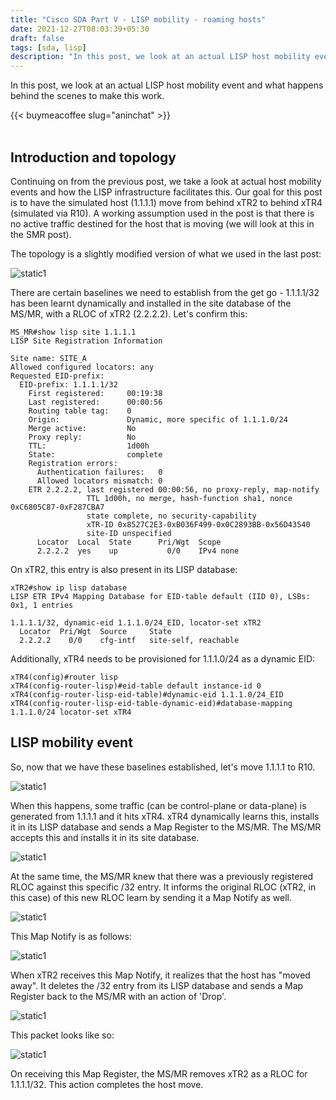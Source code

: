 ```yaml
---
title: "Cisco SDA Part V - LISP mobility - roaming hosts"
date: 2021-12-27T08:03:39+05:30
draft: false
tags: [sda, lisp]
description: "In this post, we look at an actual LISP host mobility event and what happens behind the scenes to make this work."
---
```

In this post, we look at an actual LISP host mobility event and what happens behind the scenes to make this work.
<!--more-->
{{< buymeacoffee slug="aninchat" >}}  
<br />
## Introduction and topology

Continuing on from the previous post, we take a look at actual host mobility events and how the LISP infrastructure facilitates this. Our goal for this post is to have the simulated host (1.1.1.1) move from behind xTR2 to behind xTR4 (simulated via R10). A working assumption used in the post is that there is no active traffic destined for the host that is moving (we will look at this in the SMR post).


The topology is a slightly modified version of what we used in the last post:

![static1](/images/cisco/sda_5/lisp_mobility_1.jpg)




There are certain baselines we need to establish from the get go - 1.1.1.1/32 has been learnt dynamically and installed in the site database of the MS/MR, with a RLOC of xTR2 (2.2.2.2). Let's confirm this:

```
MS_MR#show lisp site 1.1.1.1
LISP Site Registration Information

Site name: SITE_A
Allowed configured locators: any
Requested EID-prefix:
  EID-prefix: 1.1.1.1/32 
    First registered:     00:19:38
    Last registered:      00:00:56
    Routing table tag:    0
    Origin:               Dynamic, more specific of 1.1.1.0/24
    Merge active:         No
    Proxy reply:          No
    TTL:                  1d00h
    State:                complete
    Registration errors:  
      Authentication failures:   0
      Allowed locators mismatch: 0
    ETR 2.2.2.2, last registered 00:00:56, no proxy-reply, map-notify
                 TTL 1d00h, no merge, hash-function sha1, nonce 0xC6805C87-0xF287CBA7
                 state complete, no security-capability
                 xTR-ID 0x8527C2E3-0xB036F499-0x0C2893BB-0x56D43540
                 site-ID unspecified
      Locator  Local  State      Pri/Wgt  Scope
      2.2.2.2  yes    up           0/0    IPv4 none
```




On xTR2, this entry is also present in its LISP database:

```
xTR2#show ip lisp database 
LISP ETR IPv4 Mapping Database for EID-table default (IID 0), LSBs: 0x1, 1 entries

1.1.1.1/32, dynamic-eid 1.1.1.0/24_EID, locator-set xTR2
  Locator  Pri/Wgt  Source     State
  2.2.2.2    0/0    cfg-intf   site-self, reachable
```




Additionally, xTR4 needs to be provisioned for 1.1.1.0/24 as a dynamic EID:

```
xTR4(config)#router lisp
xTR4(config-router-lisp)#eid-table default instance-id 0
xTR4(config-router-lisp-eid-table)#dynamic-eid 1.1.1.0/24_EID
xTR4(config-router-lisp-eid-table-dynamic-eid)#database-mapping 1.1.1.0/24 locator-set xTR4
```


## LISP mobility event

So, now that we have these baselines established, let's move 1.1.1.1 to R10. 

![static1](/images/cisco/sda_5/lisp_mobility_2.jpg)





When this happens, some traffic (can be control-plane or data-plane) is generated from 1.1.1.1 and it hits xTR4. xTR4 dynamically learns this, installs it in its LISP database and sends a Map Register to the MS/MR. The MS/MR accepts this and installs it in its site database. 

![static1](/images/cisco/sda_5/lisp_mobility_3.jpg)




At the same time, the MS/MR knew that there was a previously registered RLOC against this specific /32 entry. It informs the original RLOC (xTR2, in this case) of this new RLOC learn by sending it a Map Notify as well. 

![static1](/images/cisco/sda_5/lisp_mobility_4.jpg)



This Map Notify is as follows:

![static1](/images/cisco/sda_5/lisp_mobility_5.jpg)





When xTR2 receives this Map Notify, it realizes that the host has "moved away". It deletes the /32 entry from its LISP database and sends a Map Register back to the MS/MR with an action of 'Drop'. 

![static1](/images/cisco/sda_5/lisp_mobility_6.jpg)




This packet looks like so:

![static1](/images/cisco/sda_5/lisp_mobility_7.jpg)




On receiving this Map Register, the MS/MR removes xTR2 as a RLOC for 1.1.1.1/32. This action completes the host move. 